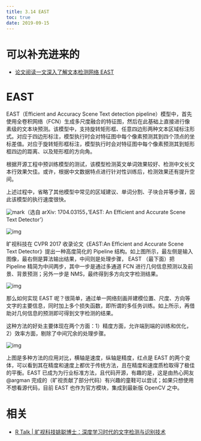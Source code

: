```yaml
---
title: 3.14 EAST
toc: true
date: 2019-09-15
---
```

# 可以补充进来的

- [论文阅读一文深入了解文本检测网络 EAST](https://zhuanlan.zhihu.com/p/72039321)

# EAST

EAST（Efficient and Accuracy Scene Text detection pipeline）模型中，首先使用全卷积网络（FCN）生成多尺度融合的特征图，然后在此基础上直接进行像素级的文本块预测。该模型中，支持旋转矩形框、任意四边形两种文本区域标注形式。对应于四边形标注，模型执行时会对特征图中每个像素预测其到四个顶点的坐标差值。对应于旋转矩形框标注，模型执行时会对特征图中每个像素预测其到矩形框四边的距离、以及矩形框的方向角。

根据开源工程中预训练模型的测试，该模型检测英文单词效果较好、检测中文长文本行效果欠佳。或许，根据中文数据特点进行针对性训练后，检测效果还有提升空间。

上述过程中，省略了其他模型中常见的区域建议、单词分割、子块合并等步骤，因此该模型的执行速度很快。

![mark](http://images.iterate.site/blog/image/20190729/E4w4O6i5Oumm.png?imageslim)（选自 arXiv: 1704.03155，’EAST: An Efficient and Accurate Scene Text Detector’）









![img](https://pic1.zhimg.com/80/v2-4b597f99a5225553baddd64e576be6c0_hd.jpg)





旷视科技在 CVPR 2017 收录论文《EAST:An Efﬁcient and Accurate Scene Text Detector》提出一种高度简化的 Pipeline 结构。如上图所示，最左侧是输入图像，最右侧是算法输出结果，中间则是处理步骤， EAST （最下面）把 Pipeline 精简为中间两步，其中一步是通过多通道 FCN 进行几何信息预测以及前景、背景预测；另外一步是 NMS，最终得到多方向文字检测结果。



![img](https://pic3.zhimg.com/80/v2-002c5ea5f8555feff3cb26713ab88626_hd.jpg)





那么如何实现 EAST 呢？很简单，通过单一网络刻画并建模位置、尺度、方向等文字的主要信息，同时加上多个损失函数，即所谓的多任务训练。如上所示，再借助对几何信息的预测即可得到文字检测的结果。



这种方法的好处主要体现在两个方面：1）精度方面，允许端到端的训练和优化，2）效率方面，剔除了中间冗余的处理步骤。



![img](https://pic4.zhimg.com/80/v2-82bb8dd5fdd32be595b74d0366fdf69b_hd.jpg)





上图是多种方法的应用对比，横轴是速度，纵轴是精度，红点是 EAST 的两个变体，可以看到其在精度和速度上都优于传统方法，且在精度和速度质检取得了极佳的平衡。EAST 已成为为行业标准方法，且代码开源，有趣的是，这是由热心网友 @argman 完成的（旷视贡献了部分代码）有兴趣的童鞋可以尝试；如果只想使用不想看源代码，目前 EAST 也作为官方模块，集成到最新版 OpenCV 之中。




# 相关

- [R Talk | 旷视科技姚聪博士：深度学习时代的文字检测与识别技术](https://zhuanlan.zhihu.com/p/51725259)
